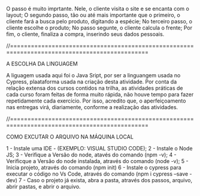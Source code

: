 O passo é muito imprtante. Nele, o cliente visita o site e se encanta com o layout;
O segundo passo, tão ou até mais importante que o primeiro, o cliente fará a busca pelo produto, digitando a espécie;
No terceiro passo, o cliente escolhe o produto;
No passo segunte, o cliente calcula o frente;
Por fim, o cliente, finaliza a compra, inserindo seus dados pessoais.

//==============================================================================================

A ESCOLHA DA LINGUAGEM

A liguagem usada aqui foi o Java Sript, por ser a linguangem usada no Cypress, plaataforma usada na criação desta atividade. 
Por conta da relação extensa dos cursos contidos na trilha, as atividades práticas de cada curso foram feitas de forma muito rápida, não houve tempo para fazer repetidamente cada exercício. Por isso, acredito que, o aperfeiçoamento nas entregas virá, diariamente, conforme a realização das atividades.

//==============================================================================================

COMO EXCUTAR O ARQUIVO NA MÁQUINA LOCAL

1 - Instale uma IDE - (EXEMPLO: VISUAL STUDIO CODE);
2 - Instale o Node JS;
3 - Verifique a Versão do node, atavés do comando (npm -v);
4 - Verificque a Versão do node instalada, através do comando (node -v);
5 - Inicia projeto, através do comando (npm init)
6 - Instale o cypress para executar o código no Vs Code, através do comando (npm i cypress –save -dev)
7 - Caso o projeto já exista, abra a pasta, através dos passos, arquivo, abrir pastas, e abrir o arquivo.